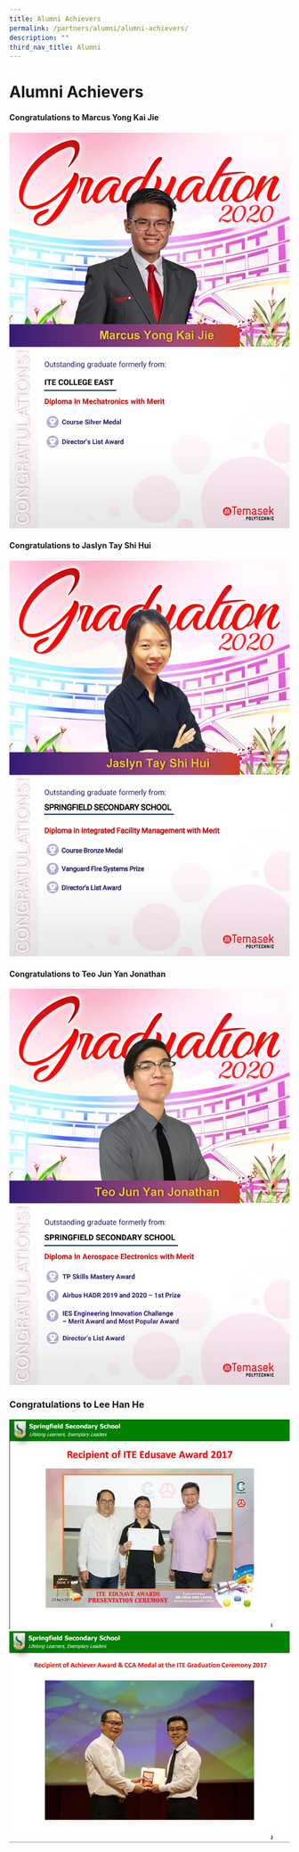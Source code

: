 ```yaml
---
title: Alumni Achievers
permalink: /partners/alumni/alumni-achievers/
description: ""
third_nav_title: Alumni
---
```



# **Alumni Achievers**


#### Congratulations to Marcus Yong Kai Jie

![](/images/MTN_Sliver_Marcus%20Yong%20Kai%20Jie_-page-001.jpg)

#### Congratulations to Jaslyn Tay Shi Hui

![](/images/IFM_Bronze_JaslynTayShiHui_-page-001.jpg)

#### Congratulations to Teo Jun Yan Jonathan

![](/images/AEL_SkillMastery_Teo%20Jun%20Yan%20Jonathan_-page-001.jpg)

### Congratulations to Lee Han He

![](/images/Lee%20Han%20He%20achievements.jpg)
![](/images/Lee%20Han%20He%20achievements(1).jpg)